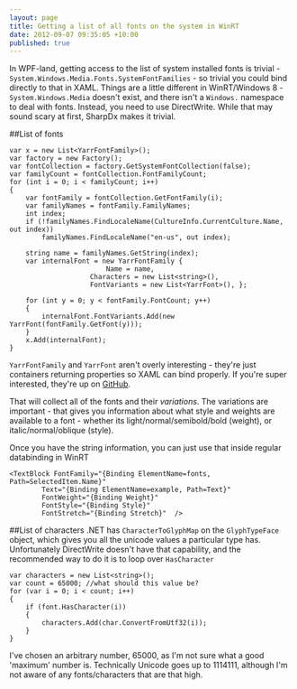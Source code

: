 ```yaml
---
layout: page
title: Getting a list of all fonts on the system in WinRT
date: 2012-09-07 09:35:05 +10:00
published: true
---
```


In WPF-land, getting access to the list of system installed fonts is trivial - `System.Windows.Media.Fonts.SystemFontFamilies` - so trivial you could bind directly to that in XAML. Things are a little different in WinRT/Windows 8 - `System.Windows.Media` doesn't exist, and there isn't a `Windows.` namespace to deal with fonts. Instead, you need to use DirectWrite. While that may sound scary at first, SharpDx makes it trivial.

##List of fonts

    var x = new List<YarrFontFamily>();
    var factory = new Factory();
    var fontCollection = factory.GetSystemFontCollection(false);
    var familyCount = fontCollection.FontFamilyCount;
    for (int i = 0; i < familyCount; i++)
    {
        var fontFamily = fontCollection.GetFontFamily(i);
        var familyNames = fontFamily.FamilyNames;
        int index;
        if (!familyNames.FindLocaleName(CultureInfo.CurrentCulture.Name, out index))
            familyNames.FindLocaleName("en-us", out index);
    
        string name = familyNames.GetString(index);
        var internalFont = new YarrFontFamily { 
                            Name = name, 
                        Characters = new List<string>(), 
                        FontVariants = new List<YarrFont>(), };
    
        for (int y = 0; y < fontFamily.FontCount; y++)
        {
            internalFont.FontVariants.Add(new YarrFont(fontFamily.GetFont(y)));
        }
        x.Add(internalFont);
    }

`YarrFontFamily` and `YarrFont` aren't overly interesting - they're just containers returning properties so XAML can bind properly. If you're super interested, they're up on [GitHub](https://github.com/vikingcode/yarrmaprt).

That will collect all of the fonts and their *variations*. The variations are important - that gives you information about what style and weights are available to a font - whether its light/normal/semibold/bold (weight), or italic/normal/oblique (style).

Once you have the string information, you can just use that inside regular databinding in WinRT

    <TextBlock FontFamily="{Binding ElementName=fonts, Path=SelectedItem.Name}" 
            Text="{Binding ElementName=example, Path=Text}" 
            FontWeight="{Binding Weight}" 
            FontStyle="{Binding Style}"
            FontStretch="{Binding Stretch}"  />

##List of characters
.NET has `CharacterToGlyphMap` on the `GlyphTypeFace` object, which gives you all the unicode values a particular type has. Unfortunately DirectWrite doesn't have that capability, and the recommended way to do it is to loop over `HasCharacter`

    var characters = new List<string>();
    var count = 65000; //what should this value be?
    for (var i = 0; i < count; i++)
    {
        if (font.HasCharacter(i))
        {
            characters.Add(char.ConvertFromUtf32(i));
        }
    }

I've chosen an arbitrary number, 65000, as I'm not sure what a good 'maximum' number is. Technically Unicode goes up to 1114111, although I'm not aware of any fonts/characters that are that high.